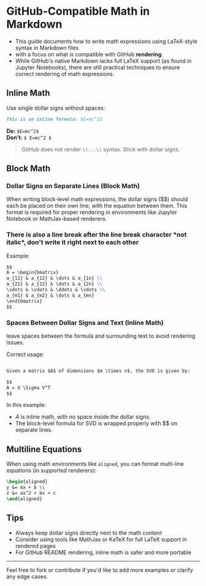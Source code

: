 # GitHub-Compatible Math in Markdown

- This guide documents how to write math expressions using LaTeX-style syntax in Markdown files
- with a focus on what is compatible with GitHub **rendering**.
- While GitHub's native Markdown lacks full LaTeX support (as found in Jupyter Notebooks), there are still practical techniques to ensure correct rendering of math expressions.

## Inline Math

Use single dollar signs without spaces:

```markdown
This is an inline formula: $E=mc^2$
```

**Do:** `$E=mc^2$`  
**Don't:** `$ E=mc^2 $`

> GitHub does not render `\(...\)` syntax. Stick with dollar signs.

## Block Math

### Dollar Signs on Separate Lines (Block Math)
When writing block-level math expressions, the dollar signs ($$) should each be placed on their own line, with the equation between them. 
This format is required for proper rendering in environments like Jupyter Notebook or MathJax-based renderers.

### There is also a line break after the line break character \*not italic\*, don't write it right next to each other

Example:

```markdown
$$
A = \begin{bmatrix}
a_{11} & a_{12} & \dots & a_{1n} \\
a_{21} & a_{22} & \dots & a_{2n} \\
\vdots & \vdots & \ddots & \vdots \\
a_{m1} & a_{m2} & \dots & a_{mn}
\end{bmatrix}
$$
```

### Spaces Between Dollar Signs and Text (Inline Math)
leave spaces between the formula and surrounding text to avoid rendering issues.

Correct usage:
```markdown

Given a matrix $A$ of dimensions $m \times n$, the SVD is given by:

$$
A = U \Sigma V^T
$$

```
In this example:
- $A$ is inline math, with no space inside the dollar signs.
- The block-level formula for SVD is wrapped properly with $$ on separate lines.

## Multiline Equations

When using math environments like `aligned`, you can format multi-line equations (in supported renderers):

```latex
\begin{aligned}
y &= mx + b \\
z &= ax^2 + bx + c
\end{aligned}
```

## Tips

- Always keep dollar signs directly next to the math content
- Consider using tools like MathJax or KaTeX for full LaTeX support in rendered pages
- For GitHub README rendering, inline math is safer and more portable

---

Feel free to fork or contribute if you'd like to add more examples or clarify any edge cases.
```
